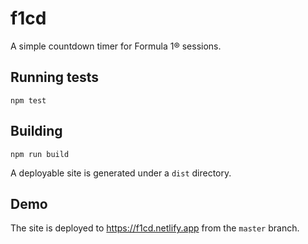 # f1cd

A simple countdown timer for Formula 1® sessions.

## Running tests

    npm test

## Building

    npm run build

A deployable site is generated under a `dist` directory.

## Demo

The site is deployed to https://f1cd.netlify.app 
from the `master` branch.
